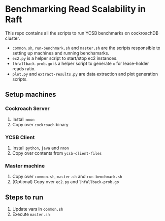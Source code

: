 # Benchmarking Read Scalability in Raft

This repo contains all the scripts to run YCSB benchmarks on cockroachDB cluster.
* `common.sh`, `run-benchmark.sh` and `master.sh` are the scripts responsible to setting up machines and running benchamarks.
* `ec2.py` is a helper script to start/stop ec2 instances.
* `lhfallback-prob.go` is a helper script to generate `x` for lease-holder reads ratio.
* `plot.py` and `extract-results.py` are data extraction and plot generation scripts.

## Setup machines
### Cockroach Server
1. Install `nmon`
2. Copy over `cockroach` binary

### YCSB Client
1. Install `python`, `java` and `nmon`
2. Copy over contents from `ycsb-client-files`

### Master machine
1. Copy over `common.sh`, `master.sh` and `run-benchmark.sh`
2. (Optional) Copy over `ec2.py` and `lhfallback-prob.go`

## Steps to run
1. Update vars in `common.sh`
2. Execute `master.sh`
